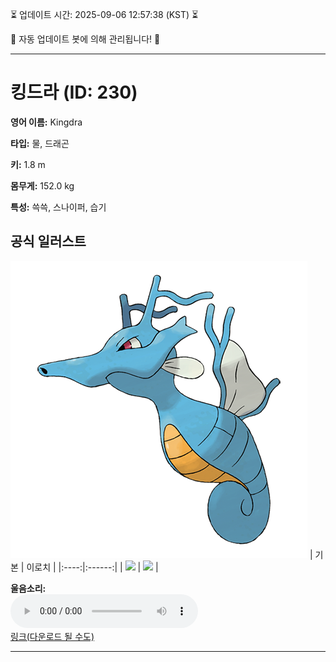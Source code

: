 
⏳ 업데이트 시간: 2025-09-06 12:57:38 (KST) ⏳

🤖 자동 업데이트 봇에 의해 관리됩니다! 🤖

---

# 킹드라 (ID: 230)
**영어 이름:** Kingdra

**타입:** 물, 드래곤

**키:** 1.8 m

**몸무게:** 152.0 kg

**특성:** 쓱쓱, 스나이퍼, 습기

## 공식 일러스트
![](https://raw.githubusercontent.com/PokeAPI/sprites/master/sprites/pokemon/other/official-artwork/230.png)
| 기본 | 이로치 |
|:----:|:------:|
| <img src="http://play.pokemonshowdown.com/sprites/ani/kingdra.gif" width="200"> | <img src="http://play.pokemonshowdown.com/sprites/ani-shiny/kingdra.gif" width="200"> |

**울음소리:**<br><audio controls src="https://raw.githubusercontent.com/PokeAPI/cries/main/cries/pokemon/latest/230.ogg"></audio><br> [링크(다운로드 될 수도)](https://raw.githubusercontent.com/PokeAPI/cries/main/cries/pokemon/latest/230.ogg)


---
